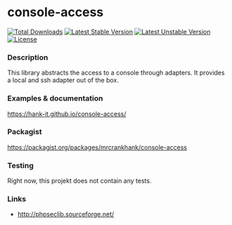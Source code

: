 # console-access
[![Total Downloads](https://poser.pugx.org/mrcrankhank/console-access/downloads)](https://packagist.org/packages/mrcrankhank/console-access)
[![Latest Stable Version](https://poser.pugx.org/mrcrankhank/console-access/v/stable)](https://packagist.org/packages/mrcrankhank/console-access)
[![Latest Unstable Version](https://poser.pugx.org/mrcrankhank/console-access/v/unstable)](https://packagist.org/packages/mrcrankhank/console-access)
[![License](https://poser.pugx.org/mrcrankhank/console-access/license)](https://packagist.org/packages/mrcrankhank/console-access)

### Description
This library abstracts the access to a console through adapters. It provides a local and ssh adapter out of the box.

### Examples & documentation
https://hank-it.github.io/console-access/

### Packagist
https://packagist.org/packages/mrcrankhank/console-access

### Testing
Right now, this projekt does not contain any tests.

### Links
* http://phpseclib.sourceforge.net/
